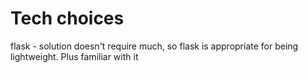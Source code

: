 # Tech choices

flask - solution doesn't require much, so flask is appropriate for being lightweight. Plus familiar with it